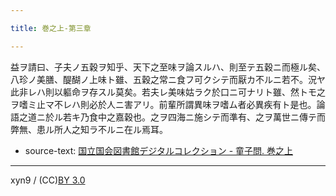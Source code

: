 ```yaml
---

title: 巻之上-第三章

---
```



益ヲ請曰、子夫ノ五穀ヲ知乎、天下之至味ヲ論スルハ、則至テ五穀ニ而極ル矣、八珍ノ美膳、醍醐ノ上味ト雖、五穀之常ニ食フ可クシテ而厭カ不ルニ若不。況ヤ此非レハ則以軀命ヲ存スル莫矣。若夫レ美味姑ラク於口ニ可ナリト雖、然トモ之ヲ嗜ミ止マ不レハ則必於人ニ害アリ。前輩所謂異味ヲ嗜ム者必異疾有ト是也。論語之道ニ於ル若キ乃食中之嘉穀也。之ヲ四海ニ施シテ而準有、之ヲ萬世ニ傳テ而弊無、患ル所人之知ラ不ルニ在ル焉耳。





* source-text: [国立国会図書館デジタルコレクション - 童子問. 巻之上](http://dl.ndl.go.jp/info:ndljp/pid/757852/7)

---
xyn9 / (CC)[BY 3.0](https://creativecommons.org/licenses/by/3.0/deed)
